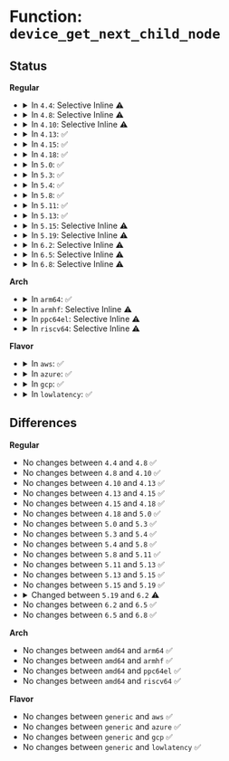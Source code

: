 # Function: <code>device_get_next_child_node</code>

## Status
<b>Regular</b>
<ul>
<li>
<details>
<summary>In <code>4.4</code>: Selective Inline ⚠️</summary>

```c
struct fwnode_handle *device_get_next_child_node(struct device *dev, struct fwnode_handle *child);
```

**Collision:** Unique Global

**Inline:** Selective

**Transformation:** False

**Instances:**

```
In drivers/base/property.c (ffffffff81551420)
Location: drivers/base/property.c:855
Inline: True
Inline callers:
  - drivers/base/property.c:device_get_child_node_count
  - drivers/base/property.c:device_get_child_node_count
```
**Symbols:**

```
ffffffff81551420-ffffffff81551430: device_get_next_child_node (STB_GLOBAL)
```
</details>
</li>
<li>
<details>
<summary>In <code>4.8</code>: Selective Inline ⚠️</summary>

```c
struct fwnode_handle *device_get_next_child_node(struct device *dev, struct fwnode_handle *child);
```

**Collision:** Unique Global

**Inline:** Selective

**Transformation:** False

**Instances:**

```
In drivers/base/property.c (ffffffff815a3276)
Location: drivers/base/property.c:874
Inline: True
Inline callers:
  - drivers/base/property.c:device_get_child_node_count
  - drivers/base/property.c:device_get_child_node_count
  - drivers/base/property.c:device_get_named_child_node
  - drivers/base/property.c:device_get_named_child_node
```
**Symbols:**

```
ffffffff815a3260-ffffffff815a3270: device_get_next_child_node (STB_GLOBAL)
```
</details>
</li>
<li>
<details>
<summary>In <code>4.10</code>: Selective Inline ⚠️</summary>

```c
struct fwnode_handle *device_get_next_child_node(struct device *dev, struct fwnode_handle *child);
```

**Collision:** Unique Global

**Inline:** Selective

**Transformation:** False

**Instances:**

```
In drivers/base/property.c (ffffffff815d1986)
Location: drivers/base/property.c:874
Inline: True
Inline callers:
  - drivers/base/property.c:device_get_child_node_count
  - drivers/base/property.c:device_get_child_node_count
  - drivers/base/property.c:device_get_named_child_node
  - drivers/base/property.c:device_get_named_child_node
Direct callers:
  - drivers/gpio/gpiolib-acpi.c:acpi_gpiochip_add
  - drivers/gpio/gpiolib-acpi.c:acpi_gpiochip_add
```
**Symbols:**

```
ffffffff815d1970-ffffffff815d1980: device_get_next_child_node (STB_GLOBAL)
```
</details>
</li>
<li>
<details>
<summary>In <code>4.13</code>: ✅</summary>

```c
struct fwnode_handle *device_get_next_child_node(struct device *dev, struct fwnode_handle *child);
```

**Collision:** Unique Global

**Inline:** No

**Transformation:** False

**Instances:**

```
In drivers/base/property.c (ffffffff815e6470)
Location: drivers/base/property.c:961
Inline: False
Direct callers:
  - drivers/gpio/gpiolib-acpi.c:acpi_gpiochip_add
  - drivers/gpio/gpiolib-acpi.c:acpi_gpiochip_add
  - drivers/base/property.c:device_get_child_node_count
  - drivers/base/property.c:device_get_child_node_count
```
**Symbols:**

```
ffffffff815e6470-ffffffff815e64cb: device_get_next_child_node (STB_GLOBAL)
```
</details>
</li>
<li>
<details>
<summary>In <code>4.15</code>: ✅</summary>

```c
struct fwnode_handle *device_get_next_child_node(struct device *dev, struct fwnode_handle *child);
```

**Collision:** Unique Global

**Inline:** No

**Transformation:** False

**Instances:**

```
In drivers/base/property.c (ffffffff8164dc30)
Location: drivers/base/property.c:1004
Inline: False
Direct callers:
  - drivers/gpio/gpiolib-acpi.c:acpi_gpiochip_add
  - drivers/gpio/gpiolib-acpi.c:acpi_gpiochip_add
  - drivers/base/property.c:device_get_child_node_count
  - drivers/base/property.c:device_get_child_node_count
```
**Symbols:**

```
ffffffff8164dc30-ffffffff8164dca2: device_get_next_child_node (STB_GLOBAL)
```
</details>
</li>
<li>
<details>
<summary>In <code>4.18</code>: ✅</summary>

```c
struct fwnode_handle *device_get_next_child_node(struct device *dev, struct fwnode_handle *child);
```

**Collision:** Unique Global

**Inline:** No

**Transformation:** False

**Instances:**

```
In drivers/base/property.c (ffffffff81688f00)
Location: drivers/base/property.c:1090
Inline: False
Direct callers:
  - drivers/gpio/gpiolib-acpi.c:acpi_gpiochip_add
  - drivers/gpio/gpiolib-acpi.c:acpi_gpiochip_add
  - drivers/base/property.c:device_get_child_node_count
  - drivers/base/property.c:device_get_child_node_count
```
**Symbols:**

```
ffffffff81688f00-ffffffff81688f72: device_get_next_child_node (STB_GLOBAL)
```
</details>
</li>
<li>
<details>
<summary>In <code>5.0</code>: ✅</summary>

```c
struct fwnode_handle *device_get_next_child_node(struct device *dev, struct fwnode_handle *child);
```

**Collision:** Unique Global

**Inline:** No

**Transformation:** False

**Instances:**

```
In drivers/base/property.c (ffffffff816a8bd0)
Location: drivers/base/property.c:613
Inline: False
Direct callers:
  - drivers/gpio/gpiolib-acpi.c:acpi_gpiochip_add
  - drivers/gpio/gpiolib-acpi.c:acpi_gpiochip_add
  - drivers/base/property.c:device_get_child_node_count
  - drivers/base/property.c:device_get_child_node_count
```
**Symbols:**

```
ffffffff816a8bd0-ffffffff816a8c45: device_get_next_child_node (STB_GLOBAL)
```
</details>
</li>
<li>
<details>
<summary>In <code>5.3</code>: ✅</summary>

```c
struct fwnode_handle *device_get_next_child_node(struct device *dev, struct fwnode_handle *child);
```

**Collision:** Unique Global

**Inline:** No

**Transformation:** False

**Instances:**

```
In drivers/base/property.c (ffffffff816e1ff0)
Location: drivers/base/property.c:637
Inline: False
Direct callers:
  - drivers/gpio/gpiolib-acpi.c:acpi_gpiochip_add
  - drivers/gpio/gpiolib-acpi.c:acpi_gpiochip_add
  - drivers/base/property.c:device_get_child_node_count
  - drivers/base/property.c:device_get_child_node_count
```
**Symbols:**

```
ffffffff816e1ff0-ffffffff816e206c: device_get_next_child_node (STB_GLOBAL)
```
</details>
</li>
<li>
<details>
<summary>In <code>5.4</code>: ✅</summary>

```c
struct fwnode_handle *device_get_next_child_node(struct device *dev, struct fwnode_handle *child);
```

**Collision:** Unique Global

**Inline:** No

**Transformation:** False

**Instances:**

```
In drivers/base/property.c (ffffffff817061a0)
Location: drivers/base/property.c:637
Inline: False
Direct callers:
  - drivers/gpio/gpiolib-acpi.c:acpi_gpiochip_add
  - drivers/gpio/gpiolib-acpi.c:acpi_gpiochip_add
  - drivers/base/property.c:device_get_child_node_count
  - drivers/base/property.c:device_get_child_node_count
```
**Symbols:**

```
ffffffff817061a0-ffffffff8170621c: device_get_next_child_node (STB_GLOBAL)
```
</details>
</li>
<li>
<details>
<summary>In <code>5.8</code>: ✅</summary>

```c
struct fwnode_handle *device_get_next_child_node(struct device *dev, struct fwnode_handle *child);
```

**Collision:** Unique Global

**Inline:** No

**Transformation:** False

**Instances:**

```
In drivers/base/property.c (ffffffff817c0f20)
Location: drivers/base/property.c:707
Inline: False
Direct callers:
  - drivers/base/property.c:device_get_child_node_count
  - drivers/base/property.c:device_get_child_node_count
```
**Symbols:**

```
ffffffff817c0f20-ffffffff817c0fd0: device_get_next_child_node (STB_GLOBAL)
```
</details>
</li>
<li>
<details>
<summary>In <code>5.11</code>: ✅</summary>

```c
struct fwnode_handle *device_get_next_child_node(struct device *dev, struct fwnode_handle *child);
```

**Collision:** Unique Global

**Inline:** No

**Transformation:** False

**Instances:**

```
In drivers/base/property.c (ffffffff817d5c90)
Location: drivers/base/property.c:759
Inline: False
Direct callers:
  - drivers/base/property.c:device_get_child_node_count
  - drivers/base/property.c:device_get_child_node_count
```
**Symbols:**

```
ffffffff817d5c90-ffffffff817d5d40: device_get_next_child_node (STB_GLOBAL)
```
</details>
</li>
<li>
<details>
<summary>In <code>5.13</code>: ✅</summary>

```c
struct fwnode_handle *device_get_next_child_node(struct device *dev, struct fwnode_handle *child);
```

**Collision:** Unique Global

**Inline:** No

**Transformation:** False

**Instances:**

```
In drivers/base/property.c (ffffffff817b96b0)
Location: drivers/base/property.c:759
Inline: False
Direct callers:
  - drivers/gpio/gpiolib-acpi.c:acpi_gpiochip_scan_gpios
  - drivers/gpio/gpiolib-acpi.c:acpi_gpiochip_scan_gpios
  - drivers/base/property.c:device_get_child_node_count
  - drivers/base/property.c:device_get_child_node_count
```
**Symbols:**

```
ffffffff817b96b0-ffffffff817b9760: device_get_next_child_node (STB_GLOBAL)
```
</details>
</li>
<li>
<details>
<summary>In <code>5.15</code>: Selective Inline ⚠️</summary>

```c
struct fwnode_handle *device_get_next_child_node(struct device *dev, struct fwnode_handle *child);
```

**Collision:** Unique Global

**Inline:** Selective

**Transformation:** False

**Instances:**

```
In drivers/base/property.c (ffffffff818433c1)
Location: drivers/base/property.c:759
Inline: True
Inline callers:
  - drivers/base/property.c:device_get_child_node_count
Direct callers:
  - drivers/gpio/gpiolib-acpi.c:acpi_gpiochip_scan_gpios
  - drivers/gpio/gpiolib-acpi.c:acpi_gpiochip_scan_gpios
  - drivers/base/property.c:device_get_child_node_count
```
**Symbols:**

```
ffffffff81843310-ffffffff81843386: device_get_next_child_node (STB_GLOBAL)
```
</details>
</li>
<li>
<details>
<summary>In <code>5.19</code>: Selective Inline ⚠️</summary>

```c
struct fwnode_handle *device_get_next_child_node(struct device *dev, struct fwnode_handle *child);
```

**Collision:** Unique Global

**Inline:** Selective

**Transformation:** False

**Instances:**

```
In drivers/base/property.c (ffffffff81987145)
Location: drivers/base/property.c:759
Inline: True
Inline callers:
  - drivers/base/property.c:device_get_child_node_count
  - drivers/base/property.c:device_get_child_node_count
Direct callers:
  - drivers/gpio/gpiolib-acpi.c:acpi_gpiochip_scan_gpios
  - drivers/gpio/gpiolib-acpi.c:acpi_gpiochip_scan_gpios
```
**Symbols:**

```
ffffffff819870a0-ffffffff81987137: device_get_next_child_node (STB_GLOBAL)
```
</details>
</li>
<li>
<details>
<summary>In <code>6.2</code>: Selective Inline ⚠️</summary>

```c
struct fwnode_handle *device_get_next_child_node(const struct device *dev, struct fwnode_handle *child);
```

**Collision:** Unique Global

**Inline:** Selective

**Transformation:** False

**Instances:**

```
In drivers/base/property.c (ffffffff81af59a5)
Location: drivers/base/property.c:767
Inline: True
Inline callers:
  - drivers/base/property.c:device_get_child_node_count
  - drivers/base/property.c:device_get_child_node_count
Direct callers:
  - drivers/gpio/gpiolib-acpi.c:acpi_gpiochip_scan_gpios
  - drivers/gpio/gpiolib-acpi.c:acpi_gpiochip_scan_gpios
```
**Symbols:**

```
ffffffff81af58f0-ffffffff81af5987: device_get_next_child_node (STB_GLOBAL)
```
</details>
</li>
<li>
<details>
<summary>In <code>6.5</code>: Selective Inline ⚠️</summary>

```c
struct fwnode_handle *device_get_next_child_node(const struct device *dev, struct fwnode_handle *child);
```

**Collision:** Unique Global

**Inline:** Selective

**Transformation:** False

**Instances:**

```
In drivers/base/property.c (ffffffff81b43c05)
Location: drivers/base/property.c:794
Inline: True
Inline callers:
  - drivers/base/property.c:device_get_child_node_count
  - drivers/base/property.c:device_get_child_node_count
Direct callers:
  - drivers/gpio/gpiolib-acpi.c:acpi_gpiochip_scan_gpios
  - drivers/gpio/gpiolib-acpi.c:acpi_gpiochip_scan_gpios
```
**Symbols:**

```
ffffffff81b43b50-ffffffff81b43be7: device_get_next_child_node (STB_GLOBAL)
```
</details>
</li>
<li>
<details>
<summary>In <code>6.8</code>: Selective Inline ⚠️</summary>

```c
struct fwnode_handle *device_get_next_child_node(const struct device *dev, struct fwnode_handle *child);
```

**Collision:** Unique Global

**Inline:** Selective

**Transformation:** False

**Instances:**

```
In drivers/base/property.c (ffffffff81b9bc55)
Location: drivers/base/property.c:858
Inline: True
Inline callers:
  - drivers/base/property.c:device_get_child_node_count
  - drivers/base/property.c:device_get_child_node_count
Direct callers:
  - drivers/gpio/gpiolib-acpi.c:acpi_gpiochip_scan_gpios
  - drivers/gpio/gpiolib-acpi.c:acpi_gpiochip_scan_gpios
```
**Symbols:**

```
ffffffff81b9bba0-ffffffff81b9bc37: device_get_next_child_node (STB_GLOBAL)
```
</details>
</li>
</ul>
<b>Arch</b>
<ul>
<li>
<details>
<summary>In <code>arm64</code>: ✅</summary>

```c
struct fwnode_handle *device_get_next_child_node(struct device *dev, struct fwnode_handle *child);
```

**Collision:** Unique Global

**Inline:** No

**Transformation:** False

**Instances:**

```
In drivers/base/property.c (ffff8000108f3058)
Location: drivers/base/property.c:637
Inline: False
Direct callers:
  - drivers/gpio/gpiolib-acpi.c:acpi_gpiochip_add
  - drivers/gpio/gpiolib-acpi.c:acpi_gpiochip_add
  - drivers/base/property.c:device_get_child_node_count
  - drivers/base/property.c:device_get_child_node_count
```
**Symbols:**

```
ffff8000108f3058-ffff8000108f30ec: device_get_next_child_node (STB_GLOBAL)
```
</details>
</li>
<li>
<details>
<summary>In <code>armhf</code>: Selective Inline ⚠️</summary>

```c
struct fwnode_handle *device_get_next_child_node(struct device *dev, struct fwnode_handle *child);
```

**Collision:** Unique Global

**Inline:** Selective

**Transformation:** False

**Instances:**

```
In drivers/base/property.c (c09df2f8)
Location: drivers/base/property.c:637
Inline: True
Inline callers:
  - drivers/base/property.c:device_get_child_node_count
  - drivers/base/property.c:device_get_child_node_count
```
**Symbols:**

```
c09df170-c09df1cc: device_get_next_child_node (STB_GLOBAL)
```
</details>
</li>
<li>
<details>
<summary>In <code>ppc64el</code>: Selective Inline ⚠️</summary>

```c
struct fwnode_handle *device_get_next_child_node(struct device *dev, struct fwnode_handle *child);
```

**Collision:** Unique Global

**Inline:** Selective

**Transformation:** False

**Instances:**

```
In drivers/base/property.c (c00000000098c198)
Location: drivers/base/property.c:637
Inline: True
Inline callers:
  - drivers/base/property.c:device_get_child_node_count
  - drivers/base/property.c:device_get_child_node_count
```
**Symbols:**

```
c00000000098bf20-c00000000098bf98: device_get_next_child_node (STB_GLOBAL)
```
</details>
</li>
<li>
<details>
<summary>In <code>riscv64</code>: Selective Inline ⚠️</summary>

```c
struct fwnode_handle *device_get_next_child_node(struct device *dev, struct fwnode_handle *child);
```

**Collision:** Unique Global

**Inline:** Selective

**Transformation:** False

**Instances:**

```
In drivers/base/property.c (ffffffe000584240)
Location: drivers/base/property.c:637
Inline: True
Inline callers:
  - drivers/base/property.c:device_get_child_node_count
  - drivers/base/property.c:device_get_child_node_count
```
**Symbols:**

```
ffffffe0005840d0-ffffffe00058411e: device_get_next_child_node (STB_GLOBAL)
```
</details>
</li>
</ul>
<b>Flavor</b>
<ul>
<li>
<details>
<summary>In <code>aws</code>: ✅</summary>

```c
struct fwnode_handle *device_get_next_child_node(struct device *dev, struct fwnode_handle *child);
```

**Collision:** Unique Global

**Inline:** No

**Transformation:** False

**Instances:**

```
In drivers/base/property.c (ffffffff816cb8f0)
Location: drivers/base/property.c:637
Inline: False
Direct callers:
  - drivers/gpio/gpiolib-acpi.c:acpi_gpiochip_add
  - drivers/gpio/gpiolib-acpi.c:acpi_gpiochip_add
  - drivers/base/property.c:device_get_child_node_count
  - drivers/base/property.c:device_get_child_node_count
```
**Symbols:**

```
ffffffff816cb8f0-ffffffff816cb96c: device_get_next_child_node (STB_GLOBAL)
```
</details>
</li>
<li>
<details>
<summary>In <code>azure</code>: ✅</summary>

```c
struct fwnode_handle *device_get_next_child_node(struct device *dev, struct fwnode_handle *child);
```

**Collision:** Unique Global

**Inline:** No

**Transformation:** False

**Instances:**

```
In drivers/base/property.c (ffffffff816a6c20)
Location: drivers/base/property.c:637
Inline: False
Direct callers:
  - drivers/gpio/gpiolib-acpi.c:acpi_gpiochip_add
  - drivers/gpio/gpiolib-acpi.c:acpi_gpiochip_add
  - drivers/base/property.c:device_get_child_node_count
  - drivers/base/property.c:device_get_child_node_count
```
**Symbols:**

```
ffffffff816a6c20-ffffffff816a6c9c: device_get_next_child_node (STB_GLOBAL)
```
</details>
</li>
<li>
<details>
<summary>In <code>gcp</code>: ✅</summary>

```c
struct fwnode_handle *device_get_next_child_node(struct device *dev, struct fwnode_handle *child);
```

**Collision:** Unique Global

**Inline:** No

**Transformation:** False

**Instances:**

```
In drivers/base/property.c (ffffffff816f9e60)
Location: drivers/base/property.c:637
Inline: False
Direct callers:
  - drivers/gpio/gpiolib-acpi.c:acpi_gpiochip_add
  - drivers/gpio/gpiolib-acpi.c:acpi_gpiochip_add
  - drivers/base/property.c:device_get_child_node_count
  - drivers/base/property.c:device_get_child_node_count
```
**Symbols:**

```
ffffffff816f9e60-ffffffff816f9edc: device_get_next_child_node (STB_GLOBAL)
```
</details>
</li>
<li>
<details>
<summary>In <code>lowlatency</code>: ✅</summary>

```c
struct fwnode_handle *device_get_next_child_node(struct device *dev, struct fwnode_handle *child);
```

**Collision:** Unique Global

**Inline:** No

**Transformation:** False

**Instances:**

```
In drivers/base/property.c (ffffffff81714700)
Location: drivers/base/property.c:637
Inline: False
Direct callers:
  - drivers/gpio/gpiolib-acpi.c:acpi_gpiochip_add
  - drivers/gpio/gpiolib-acpi.c:acpi_gpiochip_add
  - drivers/base/property.c:device_get_child_node_count
  - drivers/base/property.c:device_get_child_node_count
```
**Symbols:**

```
ffffffff81714700-ffffffff8171477c: device_get_next_child_node (STB_GLOBAL)
```
</details>
</li>
</ul>

## Differences
<b>Regular</b>
<ul>
<li>
No changes between <code>4.4</code> and <code>4.8</code> ✅
</li>
<li>
No changes between <code>4.8</code> and <code>4.10</code> ✅
</li>
<li>
No changes between <code>4.10</code> and <code>4.13</code> ✅
</li>
<li>
No changes between <code>4.13</code> and <code>4.15</code> ✅
</li>
<li>
No changes between <code>4.15</code> and <code>4.18</code> ✅
</li>
<li>
No changes between <code>4.18</code> and <code>5.0</code> ✅
</li>
<li>
No changes between <code>5.0</code> and <code>5.3</code> ✅
</li>
<li>
No changes between <code>5.3</code> and <code>5.4</code> ✅
</li>
<li>
No changes between <code>5.4</code> and <code>5.8</code> ✅
</li>
<li>
No changes between <code>5.8</code> and <code>5.11</code> ✅
</li>
<li>
No changes between <code>5.11</code> and <code>5.13</code> ✅
</li>
<li>
No changes between <code>5.13</code> and <code>5.15</code> ✅
</li>
<li>
No changes between <code>5.15</code> and <code>5.19</code> ✅
</li>
<li>
<details>
<summary>Changed between <code>5.19</code> and <code>6.2</code> ⚠️</summary>
<ul>
<li>
<b>Param type changed. </b>
<code>struct device *dev</code> ➡️ <code>const struct device *dev</code>
</li>
</ul>
</details>
</li>
<li>
No changes between <code>6.2</code> and <code>6.5</code> ✅
</li>
<li>
No changes between <code>6.5</code> and <code>6.8</code> ✅
</li>
</ul>
<b>Arch</b>
<ul>
<li>
No changes between <code>amd64</code> and <code>arm64</code> ✅
</li>
<li>
No changes between <code>amd64</code> and <code>armhf</code> ✅
</li>
<li>
No changes between <code>amd64</code> and <code>ppc64el</code> ✅
</li>
<li>
No changes between <code>amd64</code> and <code>riscv64</code> ✅
</li>
</ul>
<b>Flavor</b>
<ul>
<li>
No changes between <code>generic</code> and <code>aws</code> ✅
</li>
<li>
No changes between <code>generic</code> and <code>azure</code> ✅
</li>
<li>
No changes between <code>generic</code> and <code>gcp</code> ✅
</li>
<li>
No changes between <code>generic</code> and <code>lowlatency</code> ✅
</li>
</ul>
